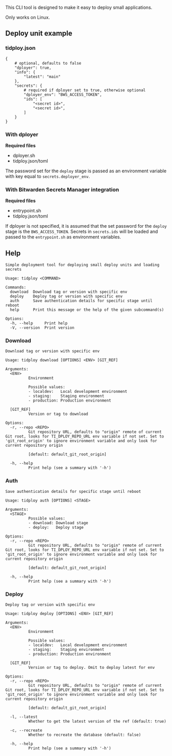 This CLI tool is designed to make it easy to deploy small applications.

Only works on Linux. 

## Deploy unit example

### tidploy.json

```jsonc
{
    # optional, defaults to false
    "dployer": true,
    "info": {
        "latest": "main"
    },
    "secrets": {
        # required if dployer set to true, otherwise optional
        "dployer_env": "BWS_ACCESS_TOKEN",
        "ids": [
            "<secret id>",
            "<secret id>",
        ]
    }
}

```

### With dployer

**Required files**

* dployer.sh
* tidploy.json/toml

The password set for the `deploy` stage is passed as an environment variable with key equal to `secrets.deployer_env`.

### With Bitwarden Secrets Manager integration

**Required files**

* entrypoint.sh
* tidploy.json/toml

If dployer is not specified, it is assumed that the set password for the `deploy` stage is the `BWS_ACCESS_TOKEN`. Secrets in `secrets.ids` will be loaded and passed to the `entrypoint.sh` as environment variables.

## Help

```text
Simple deployment tool for deploying small deploy units and loading secrets

Usage: tidploy <COMMAND>

Commands:
  download  Download tag or version with specific env
  deploy    Deploy tag or version with specific env
  auth      Save authentication details for specific stage until reboot
  help      Print this message or the help of the given subcommand(s)

Options:
  -h, --help     Print help
  -V, --version  Print version
```

### Download

```text
Download tag or version with specific env

Usage: tidploy download [OPTIONS] <ENV> [GIT_REF]

Arguments:
  <ENV>
          Environment

          Possible values:
          - localdev:   Local development environment
          - staging:    Staging environment
          - production: Production environment

  [GIT_REF]
          Version or tag to download

Options:
  -r, --repo <REPO>
          Git repository URL, defaults to "origin" remote of current Git root, looks for TI_DPLOY_REPO_URL env variable if not set. Set to 'git_root_origin' to ignore environment variable and only look for current repository origin
          
          [default: default_git_root_origin]

  -h, --help
          Print help (see a summary with '-h')
```


### Auth

```text
Save authentication details for specific stage until reboot

Usage: tidploy auth [OPTIONS] <STAGE>

Arguments:
  <STAGE>
          Possible values:
          - download: Download stage
          - deploy:   Deploy stage

Options:
  -r, --repo <REPO>
          Git repository URL, defaults to "origin" remote of current Git root, looks for TI_DPLOY_REPO_URL env variable if not set. Set to 'git_root_origin' to ignore environment variable and only look for current repository origin
          
          [default: default_git_root_origin]

  -h, --help
          Print help (see a summary with '-h')
```


### Deploy

```text
Deploy tag or version with specific env

Usage: tidploy deploy [OPTIONS] <ENV> [GIT_REF]

Arguments:
  <ENV>
          Environment

          Possible values:
          - localdev:   Local development environment
          - staging:    Staging environment
          - production: Production environment

  [GIT_REF]
          Version or tag to deploy. Omit to deploy latest for env

Options:
  -r, --repo <REPO>
          Git repository URL, defaults to "origin" remote of current Git root, looks for TI_DPLOY_REPO_URL env variable if not set. Set to 'git_root_origin' to ignore environment variable and only look for current repository origin
          
          [default: default_git_root_origin]

  -l, --latest
          Whether to get the latest version of the ref (default: true)

  -c, --recreate
          Whether to recreate the database (default: false)

  -h, --help
          Print help (see a summary with '-h')
```